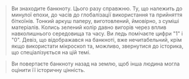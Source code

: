 >Ви знаходите банкноту. Цього разу справжню. Ту, що належить до минулої епохи, до часів до глобалізації використання та прийняття біткоїнів. Тонкий аркуш паперу, виготовлений, ймовірно, з суміші матеріалів. Колись зелений колір давно вигорів через вплив навколишнього середовища та часу. Ви ледь помічаєте цифри "1" і "0". Девіз, що відображався на банкноті, вже нечитабельний, крім якщо використати мікроскоп та, можливо, звернутися до історика, що спеціалізується на цій темі.
  
>Ви повертаєте банкноту назад на землю, щоб інша людина могла оцінити її історичну цінність.
